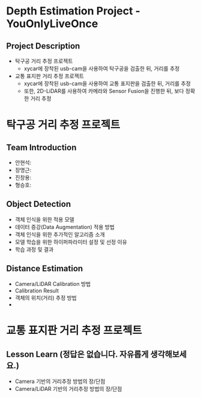 # Depth Estimation Project - YouOnlyLiveOnce

## Project Description
- 탁구공 거리 추정 프로젝트 
  - xycar에 장착된 usb-cam을 사용하여 탁구공을 검출한 뒤, 거리를 추정
- 교통 표지판 거리 추정 프로젝트
  - xycar에 장착된 usb-cam을 사용하여 교통 표지판을 검출한 뒤, 거리를 추정
  - 또한, 2D-LiDAR를 사용하여 카메라와 Sensor Fusion을 진행한 뒤, 보다 정확한 거리 추정

# 탁구공 거리 추정 프로젝트
## Team Introduction
- 안현석: 
- 장명근: 
- 진창용: 
- 형승호: 

## Object Detection
- 객체 인식을 위한 적용 모델
- 데이터 증강(Data Augmentation) 적용 방법
- 객체 인식을 위한 추가적인 알고리즘 소개
- 모델 학습을 위한 하이퍼파라미터 설정 및 선정 이유
- 학습 과정 및 결과

## Distance Estimation
- Camera/LiDAR Calibration 방법
- Calibration Result
- 객체의 위치(거리) 추정 방법
- 
# 교통 표지판 거리 추정 프로젝트

## Lesson Learn (정답은 없습니다. 자유롭게 생각해보세요.)
- Camera 기반의 거리추정 방법의 장/단점
- Camera/LiDAR 기반의 거리추정 방법의 장/단점
